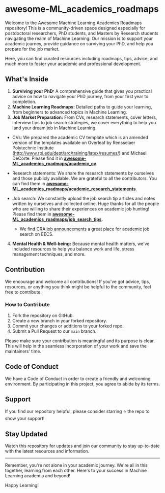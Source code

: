 # awesome-ML_academics_roadmaps


<!-- For postdoctoral researchers, PhD students and master by research students, it is a place of free for you to find a roadmap on how to happily survive PhD and the job market! Contributions are welcomed! -->



Welcome to the Awesome Machine Learning Academics Roadmaps repository! This is a community-driven space designed especially for postdoctoral researchers, PhD students, and Masters by Research students navigating the realm of Machine Learning. Our mission is to support your academic journey, provide guidance on surviving your PhD, and help you prepare for the job market.

Here, you can find curated resources including roadmaps, tips, advice, and much more to foster your academic and professional development.

## What's Inside

1. **Surviving your PhD:** A comprehensive guide that gives you practical advice on how to navigate your PhD journey, from your first year to completion.
2. **Machine Learning Roadmaps:** Detailed paths to guide your learning, from beginners to advanced topics in Machine Learning.
3. **Job Market Preparation:** From CVs, research statements, cover letters, interview tips to job search strategies, we cover everything to help you land your dream job in Machine Learning.

+ CVs: We prepared the academic CV template which is an amended version of the templates available on Overleaf by Rensselaer Polytechnic Institute (http://www.rpi.edu/dept/arc/training/latex/resumes/) and Michael DeCorte. Please find it in [**awesome-ML_academics_roadmaps/academic_cv**](https://github.com/mbai8854/awesome-ML_academics_roadmaps/tree/academic_cv/acdemic_cv).

+ Research statements: We share the research statements by ourselves and those publicly available. We are grateful to all the contributors. You can find them in [**awesome-ML_academics_roadmaps/academic_research_statements**](https://github.com/mbai8854/awesome-ML_academics_roadmaps/tree/academic_cv/academic_research_statements).
  
+ Job search: We constantly upload the job search tip articles and notes written by ourselves and collected online. Huge thanks for all the people who are willing to share their experiences on academic job hunting! Please find them in [**awesome-ML_academics_roadmaps/job_search_tips**](https://github.com/mbai8854/awesome-ML_academics_roadmaps/tree/academic_cv/job_search_tips).
    * We find [CRA job announcements](https://cra.org/ads/?search_keywords=&search_location=&search_categories%5B%5D=251&filter_job_type%5B%5D=) a great place for academic job search on EECS.


4. **Mental Health & Well-being:** Because mental health matters, we've included resources to help you balance work and life, stress management techniques, and more.

## Contribution

We encourage and welcome all contributions! If you've got advice, tips, resources, or anything you think might be helpful to the community, feel free to contribute.

### How to Contribute

1. Fork the repository on GitHub.
2. Create a new branch in your forked repository.
3. Commit your changes or additions to your forked repo.
4. Submit a Pull Request to our `main` branch.

Please make sure your contribution is meaningful and its purpose is clear. This will help in the seamless incorporation of your work and save the maintainers' time.

## Code of Conduct

We have a Code of Conduct in order to create a friendly and welcoming environment. By participating in this project, you agree to abide by its terms.

## Support

If you find our repository helpful, please consider starring :star: the repo to show your support! 

## Stay Updated

Watch this repository for updates and join our community to stay up-to-date with the latest resources and information.

----

Remember, you're not alone in your academic journey. We're all in this together, learning from each other. Here's to your success in Machine Learning academia and beyond!

Happy Learning!
